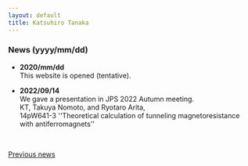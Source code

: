 ```yaml
---
layout: default
title: Katsuhiro Tanaka
---
```


### News (yyyy/mm/dd)
- **2020/mm/dd**   
  This website is opened (tentative).   

- **2022/09/14**  
  We gave a presentation in JPS 2022 Autumn meeting.   
  KT, Takuya Nomoto, and Ryotaro Arita,    
  14pW641-3 ''Theoretical calculation of tunneling magnetoresistance with antiferromagnets''  


<br>

[Previous news](/en/prevnews_e.html)
